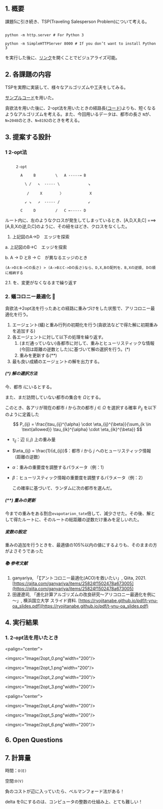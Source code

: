## 1. 概要

課題5に引き続き、TSP(Traveling Salesperson Problem)について考える。

```

python -m http.server # For Python 3

python -m SimpleHTTPServer 8000 # If you don’t want to install Python 3

```

を実行した後に、[リンク](http://localhost:8000/visualizer/build/default/)を開くことでビジュアライズ可能。

## 2. 各課題の内容

TSPを実際に実装して、様々なアルゴリズムや工夫をしてみる。

[サンプルコード](https://github.com/hayatoito/google-step-tsp)を用いた。

貪欲法を用いた後に、2-opt法を用いたときの経路長([コード](https://github.com/Rei-0a/STEP/tree/main/05_TSPChallenge))よりも、短くなるようなアルゴリズムを考える。また、今回用いるデータは、都市の長さ `N`が、`N=2048`のとき、`N=8192`のときを考える。

## 3. 提案する設計

### 1 2-opt法

```(python)

     2-opt

       A     B         \   A -----→ B

         \ /   ↖  ----- \             ↘

          /     X        〉            X 

         ↙ ↘   ↗  ----- /             ↙

       C     D         /   C ←----- D

```

ルート内に、左のようなクロスが発生してしまっているとき、[A,D,X,B,C] ===> [A,B,Xの逆,D,C]のように、その紐をほどき、クロスをなくした。

1. 上記図のA->D　エッジを探索

  a. 上記図のB->C　エッジを探索

  b. A -> D とB -> C　が異なるエッジのとき

    (A->DとB->Cの長さ) > (A->BとC->Dの長さ)なら、D,X,Bの配列を、B,Xの逆順, Dの順に格納する

2.1. を、変更がなくなるまで繰り返す

### 2. 蟻コロニー最適化 🐜

貪欲法→2opt法を行ったあとの経路に重みづけをした状態で、アリコロニー最適化を行う。

1. エージェント(蟻)と重み行列の初期化を行う(貪欲法などで得た解に初期重みを追加する)
2. 各エージェントに対して以下の処理を繰り返す。
   1. (まだ通っていない)各都市に対して、重みとヒューリスティックな情報(今回は距離の逆数とした)に基づいて解の選択を行う。(*)
   2. 重みを更新する(**)
3. 最も良い成績のエージェントの解を出力する。

##### (*) 解の選択方法

今、都市 $i$にいるとする。

また、まだ訪問していない都市の集合を $Ω$とする。

このとき、各アリが現在の都市 $i$ から次の都市 $j\in\Omega$ を選択する確率 $P_{ij}$ を以下のように定義した

$$
P_{ij} = \frac{\tau_{ij}^{\alpha} \cdot \eta_{ij}^{\beta}}{\sum_{k \in \text{allowed}} \tau_{ik}^{\alpha} \cdot \eta_{ik}^{\beta}}
$$

- $\tau_{ij}$：辺 $(i, j)$ 上の重み量
- $\eta_{ij} = \frac{1}{d_{ij}}$：都市 $i$ から $j$ へのヒューリスティック情報（距離の逆数）
- $\alpha$：重みの重要度を調整するパラメータ（例：1）
- $\beta$：ヒューリスティック情報の重要度を調整するパラメータ（例：2）

  この確率に基づいて、ランダムに次の都市を選んだ。

##### (**) 重みの更新

今までの重みをある割合`evapotarion_tate`倍して、減少させた。その後、解として得たルートに、そのルートの総距離の逆数だけ重みを足しいれた。

##### 変数の設定

重みの追加を行うときを、最適値の105%以内の値にするよりも、そのままの方がよさそうであった


##### 📚 参考文献

1. ganyariya, 「【アントコロニー最適化(ACO)を救いたい」, Qiita, 2021.[https://qiita.com/ganyariya/items/25824f1502478a673005](https://qiita.com/ganyariya/items/25824f1502478a673005)
2. 田邊遼司, 「進化計算アルゴリズムの改良研究～アリコロニー最適化を例に～」, 横浜国立大学 スライド資料.
   [https://ryojitanabe.github.io/pdf/t-ynu-oa_slides.pdf](https://ryojitanabe.github.io/pdf/t-ynu-oa_slides.pdf)

## 4. 実行結果

### 1. 2-opt法を用いたとき

<!-- 1行目：4枚 -->

<palign="center">

  <imgsrc="Image/2opt_0.png"width="200"/>

  <imgsrc="Image/2opt_1.png"width="200"/>

  <imgsrc="Image/2opt_2.png"width="200"/>

  <imgsrc="Image/2opt_3.png"width="200"/>

</p>

<!-- 2行目：3枚 -->

<palign="center">

  <imgsrc="Image/2opt_4.png"width="200"/>

  <imgsrc="Image/2opt_5.png"width="200"/>

  <imgsrc="Image/2opt_6.png"width="200"/>

</p>

## 6. Open Questions

## 7. 計算量

時間：`O(E)`

空間:`O(V)`

負のコストが辺に入っていたら、ベルマンフォード法がある！

delta を0にするのは、コンピュータの整数の仕組み上、とても難しい！
